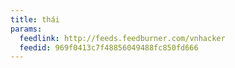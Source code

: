 ```yaml
---
title: thái
params:
  feedlink: http://feeds.feedburner.com/vnhacker
  feedid: 969f0413c7f48856049488fc850fd666
---
```

